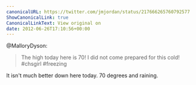 ```yaml
---
canonicalURL: https://twitter.com/jmjordan/status/217666265760792577
ShowCanonicalLink: true
CanonicalLinkText: View original on
date: 2012-06-26T17:10:56+00:00
---
```

@MalloryDyson:

> The high today here is 70! I did not come prepared for this cold! #chsgirl #freezing

It isn't much better down here today. 70 degrees and raining.
